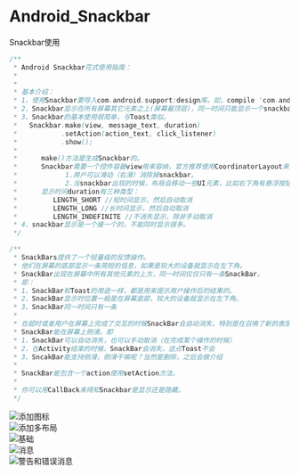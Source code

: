 # Android_Snackbar
Snackbar使用

```java
/**
 * Android Snackbar花式使用指南：
 *
 *
 * 基本介绍：
 * 1、使用Snackbar要导入com.android.support:design库。如，compile 'com.android.support:design:25.3.1'
 * 2、Snackbar显示在所有屏幕其它元素之上(屏幕最顶层)，同一时间只能显示一个snackbar。
 * 3、Snackbar的基本使用很简单，与Toast类似。
 *   Snackbar.make(view, message_text, duration)
 *           .setAction(action_text, click_listener)
 *           .show();
 *
 *      make()方法是生成Snackbar的。
 *      Snackbar需要一个控件容器view用来容纳，官方推荐使用CoordinatorLayout来确保Snackbar和其他组件的交互，有俩个好处：
 *            1.用户可以滑动（右滑）消除掉snackbar。
 *            2.当snackbar出现的时候，布局会移动一些UI元素，比如右下角有悬浮按钮会自动上移、比如滑动取消Snackbar、Snackbar出现时FloatingActionButton上移。
 *      显示时间duration有三种类型：
 *         LENGTH_SHORT //短时间显示，然后自动取消
 *         LENGTH_LONG //长时间显示，然后自动取消
 *         LENGTH_INDEFINITE //不消失显示，除非手动取消
 * 4、snackbar显示是一个接一个的，不能同时显示很多。
 */

/**
 * SnackBars提供了一个轻量级的反馈操作。
 * 他们在屏幕的底部显示一条简短的信息，如果是较大的设备就显示在左下角。
 * SnackBar出现在屏幕中所有其他元素的上方，同一时间仅仅只有一条SnackBar。
 * 即：
 * 1、SnackBar和Toast的用途一样，都是用来提示用户操作后的结果的。
 * 2、SnackBar显示时位置一般是在屏幕底部，较大的设备就显示在左下角。
 * 3、SnackBar同一时间只有一条
 *
 * 在超时或者用户在屏幕上完成了交互的时候SnackBar会自动消失，特别是在召唤了新的表层（意思是SnackBar本来是最外层的，然后在SnackBar上又新添加了一层）或者Activity的时候。
 * SnackBar能在屏幕上侧滑。即
 * 1、SnackBar可以自动消失，也可以手动取消（在完成某个操作的时候）
 * 2、在Activity结束的时候，SnackBar会消失，这点Toast不会
 * 3、SncakBar能支持侧滑，侧滑干嘛呢？当然是删除，之后会做介绍
 *
 * SnackBar能包含一个action使用setAction方法。
 *
 * 你可以用CallBack来得知Snackbar是显示还是隐藏。
 */
```

![](https://github.com/ykmeory/Android_Snackbar/blob/master/img/addIcon.gif "添加图标")<br/>
![](https://github.com/ykmeory/Android_Snackbar/blob/master/img/addMultiLayout.gif "添加多布局")<br/>
![](https://github.com/ykmeory/Android_Snackbar/blob/master/img/base.gif "基础")<br/>
![](https://github.com/ykmeory/Android_Snackbar/blob/master/img/msg.gif "消息")<br/>
![](https://github.com/ykmeory/Android_Snackbar/blob/master/img/warningAndErrorMsg.gif "警告和错误消息")
